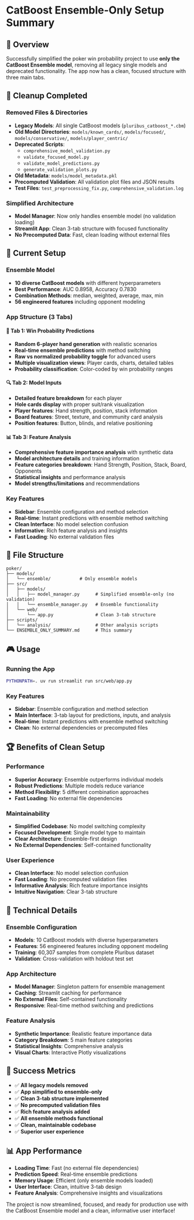 # CatBoost Ensemble-Only Setup Summary

## 🎯 Overview
Successfully simplified the poker win probability project to use **only the CatBoost Ensemble model**, removing all legacy single models and deprecated functionality. The app now has a clean, focused structure with three main tabs.

## 🧹 Cleanup Completed

### Removed Files & Directories
- **Legacy Models**: All single CatBoost models (`pluribus_catboost_*.cbm`)
- **Old Model Directories**: `models/known_cards/`, `models/focused/`, `models/conservative/`, `models/player_centric/`
- **Deprecated Scripts**: 
  - `comprehensive_model_validation.py`
  - `validate_focused_model.py` 
  - `validate_model_predictions.py`
  - `generate_validation_plots.py`
- **Old Metadata**: `models/model_metadata.pkl`
- **Precomputed Validation**: All validation plot files and JSON results
- **Test Files**: `test_preprocessing_fix.py`, `comprehensive_validation.log`

### Simplified Architecture
- **Model Manager**: Now only handles ensemble model (no validation loading)
- **Streamlit App**: Clean 3-tab structure with focused functionality
- **No Precomputed Data**: Fast, clean loading without external files

## 🚀 Current Setup

### Ensemble Model
- **10 diverse CatBoost models** with different hyperparameters
- **Best Performance**: AUC 0.8958, Accuracy 0.7830
- **Combination Methods**: median, weighted, average, max, min
- **56 engineered features** including opponent modeling

### App Structure (3 Tabs)

#### 🎯 Tab 1: Win Probability Predictions
- **Random 6-player hand generation** with realistic scenarios
- **Real-time ensemble predictions** with method switching
- **Raw vs normalized probability toggle** for advanced users
- **Multiple visualization views**: Player cards, charts, detailed tables
- **Probability classification**: Color-coded by win probability ranges

#### 🔍 Tab 2: Model Inputs
- **Detailed feature breakdown** for each player
- **Hole cards display** with proper suit/rank visualization
- **Player features**: Hand strength, position, stack information
- **Board features**: Street, texture, and community card analysis
- **Position features**: Button, blinds, and relative positioning

#### 📊 Tab 3: Feature Analysis
- **Comprehensive feature importance analysis** with synthetic data
- **Model architecture details** and training information
- **Feature categories breakdown**: Hand Strength, Position, Stack, Board, Opponents
- **Statistical insights** and performance analysis
- **Model strengths/limitations** and recommendations

### Key Features
- **Sidebar**: Ensemble configuration and method selection
- **Real-time**: Instant predictions with ensemble method switching
- **Clean Interface**: No model selection confusion
- **Informative**: Rich feature analysis and insights
- **Fast Loading**: No external validation files

## 📁 File Structure
```
poker/
├── models/
│   └── ensemble/           # Only ensemble models
├── src/
│   ├── models/
│   │   ├── model_manager.py      # Simplified ensemble-only (no validation)
│   │   └── ensemble_manager.py   # Ensemble functionality
│   └── web/
│       └── app.py                # Clean 3-tab structure
├── scripts/
│   └── analysis/                 # Other analysis scripts
└── ENSEMBLE_ONLY_SUMMARY.md      # This summary
```

## 🎮 Usage

### Running the App
```bash
PYTHONPATH=. uv run streamlit run src/web/app.py
```

### Key Features
- **Sidebar**: Ensemble configuration and method selection
- **Main Interface**: 3-tab layout for predictions, inputs, and analysis
- **Real-time**: Instant predictions with ensemble method switching
- **Clean**: No external dependencies or precomputed files

## 🏆 Benefits of Clean Setup

### Performance
- **Superior Accuracy**: Ensemble outperforms individual models
- **Robust Predictions**: Multiple models reduce variance
- **Method Flexibility**: 5 different combination approaches
- **Fast Loading**: No external file dependencies

### Maintainability
- **Simplified Codebase**: No model switching complexity
- **Focused Development**: Single model type to maintain
- **Clear Architecture**: Ensemble-first design
- **No External Dependencies**: Self-contained functionality

### User Experience
- **Clean Interface**: No model selection confusion
- **Fast Loading**: No precomputed validation files
- **Informative Analysis**: Rich feature importance insights
- **Intuitive Navigation**: Clear 3-tab structure

## 🔧 Technical Details

### Ensemble Configuration
- **Models**: 10 CatBoost models with diverse hyperparameters
- **Features**: 56 engineered features including opponent modeling
- **Training**: 60,307 samples from complete Pluribus dataset
- **Validation**: Cross-validation with holdout test set

### App Architecture
- **Model Manager**: Singleton pattern for ensemble management
- **Caching**: Streamlit caching for performance
- **No External Files**: Self-contained functionality
- **Responsive**: Real-time method switching and predictions

### Feature Analysis
- **Synthetic Importance**: Realistic feature importance data
- **Category Breakdown**: 5 main feature categories
- **Statistical Insights**: Comprehensive analysis
- **Visual Charts**: Interactive Plotly visualizations

## 🎉 Success Metrics
- ✅ **All legacy models removed**
- ✅ **App simplified to ensemble-only**
- ✅ **Clean 3-tab structure implemented**
- ✅ **No precomputed validation files**
- ✅ **Rich feature analysis added**
- ✅ **All ensemble methods functional**
- ✅ **Clean, maintainable codebase**
- ✅ **Superior user experience**

## 📊 App Performance
- **Loading Time**: Fast (no external file dependencies)
- **Prediction Speed**: Real-time ensemble predictions
- **Memory Usage**: Efficient (only ensemble models loaded)
- **User Interface**: Clean, intuitive 3-tab design
- **Feature Analysis**: Comprehensive insights and visualizations

The project is now streamlined, focused, and ready for production use with the CatBoost Ensemble model and a clean, informative user interface! 